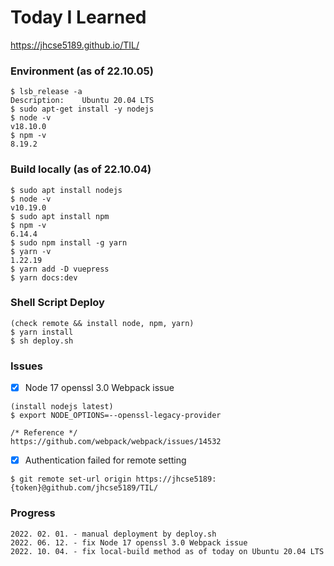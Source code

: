 # Today I Learned

https://jhcse5189.github.io/TIL/

### Environment (as of 22.10.05)
```
$ lsb_release -a
Description:    Ubuntu 20.04 LTS
$ sudo apt-get install -y nodejs
$ node -v
v18.10.0
$ npm -v
8.19.2
```

### Build locally (as of 22.10.04)

```
$ sudo apt install nodejs
$ node -v
v10.19.0
$ sudo apt install npm
$ npm -v
6.14.4
$ sudo npm install -g yarn
$ yarn -v
1.22.19
$ yarn add -D vuepress
$ yarn docs:dev
```

### Shell Script Deploy

```
(check remote && install node, npm, yarn)
$ yarn install
$ sh deploy.sh
```

### Issues

- [x] Node 17 openssl 3.0 Webpack issue

```
(install nodejs latest)
$ export NODE_OPTIONS=--openssl-legacy-provider

/* Reference */
https://github.com/webpack/webpack/issues/14532
```

- [x] Authentication failed for remote setting
```
$ git remote set-url origin https://jhcse5189:{token}@github.com/jhcse5189/TIL/
```

### Progress

```
2022. 02. 01. - manual deployment by deploy.sh
2022. 06. 12. - fix Node 17 openssl 3.0 Webpack issue
2022. 10. 04. - fix local-build method as of today on Ubuntu 20.04 LTS
```

